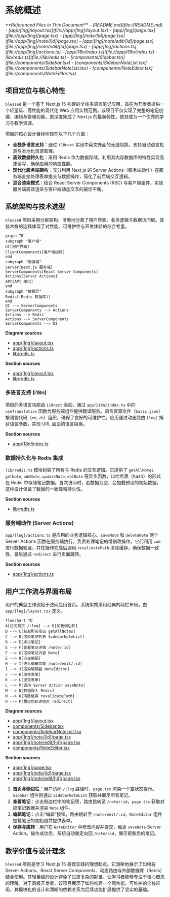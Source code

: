 # 系统概述

<cite>
**Referenced Files in This Document**  
- [README.md](file://README.md)
- [app/[lng]/layout.tsx](file://app/[lng]/layout.tsx)
- [app/[lng]/page.tsx](file://app/[lng]/page.tsx)
- [app/[lng]/note/[id]/page.tsx](file://app/[lng]/note/[id]/page.tsx)
- [app/[lng]/note/edit/[id]/page.tsx](file://app/[lng]/note/edit/[id]/page.tsx)
- [app/[lng]/actions.ts](file://app/[lng]/actions.ts)
- [app/i18n/index.ts](file://app/i18n/index.ts)
- [lib/redis.ts](file://lib/redis.ts)
- [components/Sidebar.tsx](file://components/Sidebar.tsx)
- [components/SidebarNoteList.tsx](file://components/SidebarNoteList.tsx)
- [components/NoteEditor.tsx](file://components/NoteEditor.tsx)
</cite>

## 项目定位与核心特性

`blessed` 是一个基于 Next.js 15 构建的全栈多语言笔记应用，旨在为开发者提供一个轻量级、高性能的现代化 Web 应用实践范例。该项目不仅实现了完整的笔记创建、编辑与管理功能，更深度集成了 Next.js 的最新特性，使其成为一个优秀的学习与教学资源。

项目的核心设计目标体现在以下几个方面：
- **全栈多语言支持**：通过 `i18next` 实现中英文界面的无缝切换，支持自动语言检测与本地化资源管理。
- **高效数据持久化**：采用 Redis 作为数据存储，利用其内存数据库的特性实现高速读写，确保应用的响应性能。
- **现代化服务端架构**：充分利用 Next.js 的 Server Actions（服务端动作）在服务端直接处理表单提交与数据操作，简化了前后端交互逻辑。
- **混合渲染模式**：结合 React Server Components (RSC) 与客户端组件，实现服务端高效渲染与客户端动态交互的最佳平衡。

## 系统架构与技术选型

`blessed` 项目采用分层架构，清晰地分离了用户界面、业务逻辑与数据访问层。其技术栈的选择体现了对性能、可维护性与开发体验的综合考量。

```mermaid
graph TB
subgraph "客户端"
UI[用户界面]
ClientComponents[客户端组件]
end
subgraph "服务端"
Server[Next.js 服务端]
ServerComponents[React Server Components]
Actions[Server Actions]
API[API 接口]
end
subgraph "数据层"
Redis[(Redis 数据库)]
end
UI --> ServerComponents
ServerComponents --> Actions
Actions --> Redis
Actions --> ServerComponents
ServerComponents --> UI
```

**Diagram sources**  
- [app/[lng]/layout.tsx](file://app/[lng]/layout.tsx#L1-L40)
- [app/[lng]/actions.ts](file://app/[lng]/actions.ts#L9-L76)
- [lib/redis.ts](file://lib/redis.ts#L1-L46)

**Section sources**  
- [app/[lng]/layout.tsx](file://app/[lng]/layout.tsx#L1-L40)
- [lib/redis.ts](file://lib/redis.ts#L1-L46)

### 多语言支持 (i18n)

项目的多语言功能由 `i18next` 驱动，通过 `app/i18n/index.ts` 中的 `useTranslation` 函数为服务端组件提供翻译服务。语言资源文件（`basic.json`）按语言代码（`en`, `zh`）组织，确保了良好的可维护性。应用通过动态路由 `[lng]` 捕获语言参数，实现 URL 层面的语言隔离。

**Section sources**  
- [app/i18n/index.ts](file://app/i18n/index.ts#L1-L54)

### 数据持久化与 Redis 集成

`lib/redis.ts` 模块封装了所有与 Redis 的交互逻辑。它提供了 `getAllNotes`, `getNote`, `addNote`, `updateNote`, `delNote` 等异步函数，以哈希表（hash）的形式在 Redis 中存储笔记数据。首次访问时，若数据为空，会加载预设的初始数据。这种设计保证了数据的一致性和持久性。

**Section sources**  
- [lib/redis.ts](file://lib/redis.ts#L1-L46)

### 服务端动作 (Server Actions)

`app/[lng]/actions.ts` 是应用的业务逻辑核心。`saveNote` 和 `deleteNote` 两个 Server Actions 函数在服务端执行，负责处理笔记的增删改操作。它们利用 `zod` 进行数据验证，并在操作完成后调用 `revalidatePath` 清除缓存，确保数据一致性，最后通过 `redirect` 进行页面跳转。

**Section sources**  
- [app/[lng]/actions.ts](file://app/[lng]/actions.ts#L9-L76)

## 用户工作流与界面布局

用户的典型工作流始于访问应用首页。系统架构采用经典的两栏布局，由 `app/[lng]/layout.tsx` 定义。

```mermaid
flowchart TD
A[访问首页 /:lng] --> B[加载侧边栏]
B --> C[获取所有笔记 getAllNotes]
C --> D[渲染笔记列表 SidebarNoteList]
D --> E[点击笔记]
E --> F[查看笔记详情 /note/:id]
F --> G[渲染笔记内容 Note]
E --> H[点击编辑]
H --> I[进入编辑页面 /note/edit/:id]
I --> J[渲染编辑器 NoteEditor]
J --> K[填写表单]
K --> L[提交表单]
L --> M[调用 Server Action saveNote]
M --> N[数据存入 Redis]
N --> O[清除缓存 revalidatePath]
O --> P[重定向到详情页 redirect]
```

**Diagram sources**  
- [app/[lng]/layout.tsx](file://app/[lng]/layout.tsx#L1-L40)
- [components/Sidebar.tsx](file://components/Sidebar.tsx#L1-L41)
- [components/SidebarNoteList.tsx](file://components/SidebarNoteList.tsx#L1-L30)
- [app/[lng]/note/[id]/page.tsx](file://app/[lng]/note/[id]/page.tsx#L1-L25)
- [app/[lng]/note/edit/[id]/page.tsx](file://app/[lng]/note/edit/[id]/page.tsx#L1-L30)
- [components/NoteEditor.tsx](file://components/NoteEditor.tsx#L1-L91)

**Section sources**  
- [app/[lng]/page.tsx](file://app/[lng]/page.tsx#L1-L16)
- [app/[lng]/note/[id]/page.tsx](file://app/[lng]/note/[id]/page.tsx#L1-L25)
- [app/[lng]/note/edit/[id]/page.tsx](file://app/[lng]/note/edit/[id]/page.tsx#L1-L30)

1.  **首页与侧边栏**：用户访问 `/:lng` 路径时，`page.tsx` 渲染一个空状态提示。`Sidebar` 组件则通过 `SidebarNoteList` 获取并展示所有笔记。
2.  **查看笔记**：点击侧边栏中的笔记项，路由跳转至 `/note/:id`，`page.tsx` 获取对应笔记数据并渲染 `Note` 组件。
3.  **编辑笔记**：点击“编辑”按钮，路由跳转至 `/note/edit/:id`，`NoteEditor` 组件加载笔记的初始值并提供表单。
4.  **保存与跳转**：用户在 `NoteEditor` 中修改内容并提交，触发 `saveNote` Server Action。操作成功后，系统自动重定向回 `/note/:id`，展示更新后的笔记。

## 教学价值与设计理念

`blessed` 项目是学习 Next.js 15 最佳实践的理想起点。它清晰地展示了如何将 Server Actions、React Server Components、动态路由与外部数据库（Redis）结合使用。其轻量级的设计避免了过度复杂的配置，让学习者能够专注于核心概念的理解。对于高级开发者，该项目展示了如何构建一个高性能、可维护的全栈应用，其模块化的设计和清晰的依赖关系为后续功能扩展提供了坚实的基础。